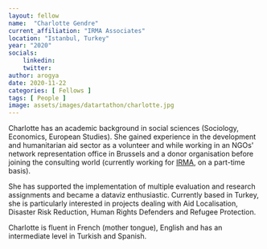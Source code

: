 ```yaml
---
layout: fellow
name:  "Charlotte Gendre"
current_affiliation: "IRMA Associates"
location: "Istanbul, Turkey"
year: "2020"
socials:
    linkedin: 
    twitter: 
author: arogya
date: 2020-11-22
categories: [ Fellows ]
tags: [ People ]
image: assets/images/datartathon/charlotte.jpg
---
```


Charlotte has an academic background in social sciences (Sociology, Economics, European Studies). She gained experience in the development and humanitarian aid sector as a volunteer and while working in an NGOs' network representation office in Brussels and a donor organisation before joining the consulting world (currently working for [IRMA](http://irmassociates.org/), on a part-time basis).

She has supported the implementation of multiple evaluation and research assignments and became a dataviz enthusiastic. Currently based in Turkey, she is particularly interested in projects dealing with Aid Localisation, Disaster Risk Reduction, Human Rights Defenders and Refugee Protection.

Charlotte is fluent in French (mother tongue), English and has an intermediate level in Turkish and Spanish.
